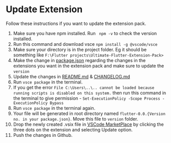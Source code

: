 # Update Extension

Follow these instructions if you want to update the extension pack.

1. Make sure you have npm installed. Run ` npm -v` to check the version installed.
2. Run this command and download vsce `npm install -g @vscode/vsce`
3. Make sure your directory is in the project folder. Eg it should be something like `F:\Flutter projects\Ultimate-Flutter-Extension-Pack>`
4. Make the change in [package.json](package.json) regarding the changes in the extensions you want in the extension pack and make sure to update the `version`
5. Update the changes in [README.md](README.md) & [CHANGELOG.md](CHANGELOG.md)
6. Run `vsce package` in the terminal.
7. If you get the error `File C:\Users\..\.. cannot be loaded because running scripts is disabled on this system.` then run this command in the terminal to give permission - `Set-ExecutionPolicy -Scope Process -ExecutionPolicy Bypass`
8. Run `vsce package` in the terminal again.
9. Your file will be generated in root directory named `flutter-0.0.{Version no. in your package.json}`. Move this file to `version` folder.
10. Drop the newly created .vsix file in [VSCode MarketPlace](https://marketplace.visualstudio.com/manage/publishers/marufhassan) by clicking the three dots on the extension and selecting Update option.
11. Push the changes in Github.
